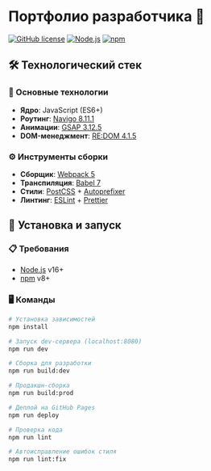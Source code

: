 # Портфолио разработчика 🚀

[![GitHub license](https://img.shields.io/badge/license-ISC-blue.svg)](LICENSE)
[![Node.js](https://img.shields.io/badge/Node.js-16+-green)](https://nodejs.org/)
[![npm](https://img.shields.io/badge/npm-8+-red)](https://www.npmjs.com/)

## 🛠️ Технологический стек

### 🔧 Основные технологии
- **Ядро**: JavaScript (ES6+)
- **Роутинг**: [Navigo 8.11.1](https://github.com/krasimir/navigo)
- **Анимации**: [GSAP 3.12.5](https://greensock.com/gsap/)
- **DOM-менеджмент**: [RE:DOM 4.1.5](https://redom.js.org/)

### ⚙️ Инструменты сборки
- **Сборщик**: [Webpack 5](https://webpack.js.org/)
- **Транспиляция**: [Babel 7](https://babeljs.io/)
- **Стили**: [PostCSS](https://postcss.org/) + [Autoprefixer](https://autoprefixer.github.io/)
- **Линтинг**: [ESLint](https://eslint.org/) + [Prettier](https://prettier.io/)

## 🚀 Установка и запуск

### 📋 Требования
- [Node.js](https://nodejs.org/) v16+
- [npm](https://www.npmjs.com/) v8+

### 🖥️ Команды

```bash
# Установка зависимостей
npm install

# Запуск dev-сервера (localhost:8080)
npm run dev

# Сборка для разработки
npm run build:dev

# Продакшн-сборка
npm run build:prod

# Деплой на GitHub Pages
npm run deploy

# Проверка кода
npm run lint

# Автоисправление ошибок стиля
npm run lint:fix